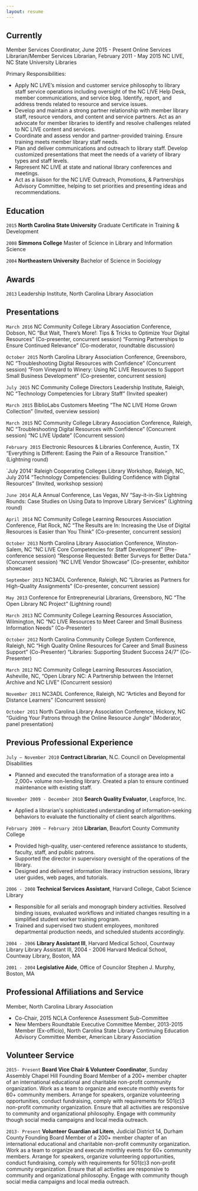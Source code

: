 ```yaml
---
layout: resume
---
```

## Currently

Member Services Coordinator, June 2015 - Present
Online Services Librarian/Member Services Librarian, February 2011 - May 2015
NC LIVE, NC State University Libraries  

Primary Responsibilities: 
- Apply NC LIVE’s mission and customer service philosophy to library staff service operations including oversight of the NC LIVE Help Desk, member communications, and service blog.  Identify, report, and address trends related to resource and service issues.
- Develop and maintain a strong partner relationship with member library staff, resource vendors, and content and service partners.  Act as an advocate for member libraries to identify and resolve challenges related to NC LIVE content and services.
- Coordinate and assess vendor and partner-provided training.  Ensure training meets member library staff needs.
- Plan and deliver communications and outreach to library staff.  Develop customized presentations that meet the needs of a variety of library types and staff levels.
- Represent NC LIVE at state and national library conferences and meetings.
- Act as a liaison for the NC LIVE Outreach, Promotions, & Partnerships Advisory Committee, helping to set priorities and presenting ideas and recommendations. 


## Education

`2015`
__North Carolina State University__
Graduate Certificate in Training & Development

`2008`
__Simmons College__
Master of Science in Library and Information Science

`2004`
__Northeastern University__
Bachelor of Science in Sociology 

## Awards

`2013`
Leadership Institute, North Carolina Library Association 


## Presentations

`March 2016`
NC Community College Library Association Conference, Dobson, NC
“But Wait, There’s More!: Tips & Tricks to Optimize Your Digital Resources” (Co-presenter, concurrent session)
“Forming Partnerships to Ensure Continued Relevance” (Co-moderator, roundtable discussion)

`October 2015`
North Carolina Library Association Conference, Greensboro, NC
“Troubleshooting Digital Resources with Confidence” (Concurrent session)
“From Vineyard to Winery: Using NC LIVE Resources to Support Small Business Development” (Co-presenter, concurrent session)

`July 2015`
NC Community College Directors Leadership Institute, Raleigh, NC
“Technology Competencies for Library Staff” (Invited speaker)

`March 2015`
BiblioLabs Customers Meeting 
“The NC LIVE Home Grown Collection” (Invited, overview session)

`March 2015`
NC Community College Library Association Conference, Raleigh, NC
“Troubleshooting Digital Resources with Confidence” (Concurrent session)
“NC LIVE Update” (Concurrent session)

`February 2015`
Electronic Resources & Libraries Conference, Austin, TX
“Everything is Different: Easing the Pain of a Resource Transition.” (Lightning round)

`July 2014'
Raleigh Cooperating Colleges Library Workshop, Raleigh, NC, July 2014
“Technology Competencies: Building Confidence with Digital Resources” (Invited, workshop session)

`June 2014`
ALA Annual Conference, Las Vegas, NV
“Say-it-in-Six Lightning Rounds: Case Studies on Using Data to Improve Library Services” (Lightning round)

`April 2014`
NC Community College Learning Resources Association Conference, Flat Rock, NC
“The Results are In: Increasing the Use of Digital Resources is Easier than You Think” (Co-presenter, concurrent session)

`October 2013`
North Carolina Library Association Conference, Winston-Salem, NC
“NC LIVE Core Competencies for Staff Development” (Pre-conference session)
“Response Requested: Better Surveys for Better Data.” (Concurrent session)
“NC LIVE Vendor Showcase” (Co-presenter, exhibitor showcase)

`September 2013`
NC3ADL Conference, Raleigh, NC
“Libraries as Partners for High-Quality Assignments” (Co-presenter, concurrent session)

`May 2013`
Conference for Entrepreneurial Librarians, Greensboro, NC
“The Open Library NC Project” (Lightning round)

`March 2013`
NC Community College Learning Resources Association, Wilmington, NC
“NC LIVE Resources to Meet Career and Small Business Information Needs” (Co-Presenter)

`October 2012`
North Carolina Community College System Conference, Raleigh, NC
“High Quality Online Resources for Career and Small Business Support” (Co-Presenter)
“Libraries: Supporting Student Success 24/7” (Co-Presenter)

`March 2012`
NC Community College Learning Resources Association, Asheville, NC, 
“Open Library NC: A Partnership between the Internet Archive and NC LIVE” (Concurrent session)

`November 2011`
NC3ADL Conference, Raleigh, NC 
“Articles and Beyond for Distance Learners” (Concurrent session)

`October 2011`
North Carolina Library Association Conference, Hickory, NC
“Guiding Your Patrons through the Online Resource Jungle” (Moderator, panel presentation)


## Previous Professional Experience

`July – November 2010`
__Contract Librarian__, N.C. Council on Developmental Disabilities
- Planned and executed the transformation of a storage area into a 2,000+ volume non-lending library.  Created a plan to ensure continued maintenance with existing staff.

`November 2009 - December 2010`
__Search Quality Evaluator__, Leapforce, Inc.
- Applied a librarian's sophisticated understanding of information-seeking behaviors to evaluate the functionality of client search algorithms.

`February 2009 – February 2010`
__Librarian__, Beaufort County Community College                  
- Provided high-quality, user-centered reference assistance to students, faculty, staff, and public patrons. 
- Supported the director in supervisory oversight of the operations of the library. 
- Designed and delivered information literacy instruction sessions, library user guides, web pages, and tutorials. 
           
`2006 - 2008`
__Technical Services Assistant__, Harvard College, Cabot Science Library                       
- Responsible for all serials and monograph bindery activities. Resolved binding issues, evaluated workflows and initiated changes resulting in a simplified student worker training program. 
- Trained and supervised two student employees, monitored departmental production needs, and scheduled students accordingly. 
 
`2004 - 2006`
__Library Assistant III__, Harvard Medical School, Countway Library 
Library Assistant III, 2004 - 2006
Harvard Medical School, Countway Library, Boston, MA     

`2001 - 2004`
__Legislative Aide__, Office of Councilor Stephen J. Murphy, Boston, MA 

## Professional Affiliations and Service

Member, North Carolina Library Association
- Co-Chair, 2015 NCLA Conference Assessment Sub-Committee
- New Members Roundtable Executive Committee Member, 2013-2015
Member (Ex-officio), North Carolina State Library Continuing Education Advisory Committee
Member, American Library Association

## Volunteer Service

`2015- Present`
__Board Vice Chair & Volunteer Coordinator__, Sunday Assembly Chapel Hill
Founding Board Member of a 200+ member chapter of an international educational and charitable non-profit community organization.  Work as a team to organize and execute monthly events for 60+ community members.  Arrange for speakers, organize volunteering opportunities, conduct fundraising, comply with requirements for 501(c)3 non-profit community organization.  Ensure that all activities are responsive to community and organizational philosophy.  Engage with community though social media campaigns and local media outreach.

`2013- Present`
__Volunteer Guardian ad Litem__, Judicial District 14, Durham County
Founding Board Member of a 200+ member chapter of an international educational and charitable non-profit community organization.  Work as a team to organize and execute monthly events for 60+ community members.  Arrange for speakers, organize volunteering opportunities, conduct fundraising, comply with requirements for 501(c)3 non-profit community organization.  Ensure that all activities are responsive to community and organizational philosophy.  Engage with community though social media campaigns and local media outreach.

<!-- ### Footer

Last updated: April 2016 -->


